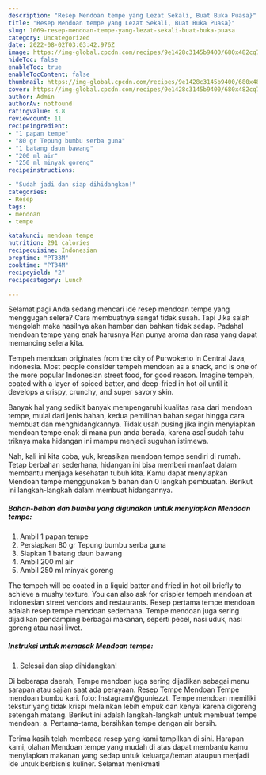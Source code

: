 ```yaml
---
description: "Resep Mendoan tempe yang Lezat Sekali, Buat Buka Puasa}"
title: "Resep Mendoan tempe yang Lezat Sekali, Buat Buka Puasa}"
slug: 1069-resep-mendoan-tempe-yang-lezat-sekali-buat-buka-puasa
category: Uncategorized
date: 2022-08-02T03:03:42.976Z
image: https://img-global.cpcdn.com/recipes/9e1428c3145b9400/680x482cq70/mendoan-tempe-foto-resep-utama.jpg
hideToc: false
enableToc: true
enableTocContent: false
thumbnail: https://img-global.cpcdn.com/recipes/9e1428c3145b9400/680x482cq70/mendoan-tempe-foto-resep-utama.jpg
cover: https://img-global.cpcdn.com/recipes/9e1428c3145b9400/680x482cq70/mendoan-tempe-foto-resep-utama.jpg
author: Admin
authorAv: notfound
ratingvalue: 3.8
reviewcount: 11
recipeingredient:
- "1 papan tempe"
- "80 gr Tepung bumbu serba guna"
- "1 batang daun bawang"
- "200 ml air"
- "250 ml minyak goreng"
recipeinstructions:

- "Sudah jadi dan siap dihidangkan!"
categories:
- Resep
tags:
- mendoan
- tempe

katakunci: mendoan tempe 
nutrition: 291 calories
recipecuisine: Indonesian
preptime: "PT33M"
cooktime: "PT34M"
recipeyield: "2"
recipecategory: Lunch

---
```



Selamat pagi Anda sedang mencari ide resep mendoan tempe yang menggugah selera? Cara membuatnya sangat tidak susah. Tapi Jika salah mengolah maka hasilnya akan hambar dan bahkan tidak sedap. Padahal mendoan tempe yang enak harusnya Kan punya aroma dan rasa yang dapat memancing selera kita.


Tempeh mendoan originates from the city of Purwokerto in Central Java, Indonesia. Most people consider tempeh mendoan as a snack, and is one of the more popular Indonesian street food, for good reason. Imagine tempeh, coated with a layer of spiced batter, and deep-fried in hot oil until it develops a crispy, crunchy, and super savory skin.

Banyak hal yang sedikit banyak mempengaruhi kualitas rasa dari mendoan tempe, mulai dari jenis bahan, kedua pemilihan bahan segar hingga cara membuat dan menghidangkannya. Tidak usah pusing jika ingin menyiapkan mendoan tempe enak di mana pun anda berada, karena asal sudah tahu triknya maka hidangan ini mampu menjadi suguhan istimewa.


Nah, kali ini kita coba, yuk, kreasikan mendoan tempe sendiri di rumah. Tetap berbahan sederhana, hidangan ini bisa memberi manfaat dalam membantu menjaga kesehatan tubuh kita. Kamu dapat menyiapkan Mendoan tempe menggunakan 5 bahan dan 0 langkah pembuatan. Berikut ini langkah-langkah dalam membuat hidangannya.

<!--inarticleads1-->

##### Bahan-bahan dan bumbu yang digunakan untuk menyiapkan Mendoan tempe:

1. Ambil 1 papan tempe
1. Persiapkan 80 gr Tepung bumbu serba guna
1. Siapkan 1 batang daun bawang
1. Ambil 200 ml air
1. Ambil 250 ml minyak goreng


The tempeh will be coated in a liquid batter and fried in hot oil briefly to achieve a mushy texture. You can also ask for crispier tempeh mendoan at Indonesian street vendors and restaurants. Resep pertama tempe mendoan adalah resep tempe mendoan sederhana. Tempe mendoan juga sering dijadikan pendamping berbagai makanan, seperti pecel, nasi uduk, nasi goreng atau nasi liwet. 

<!--inarticleads2-->

##### Instruksi untuk memasak Mendoan tempe:


1. Selesai dan siap dihidangkan!

Di beberapa daerah, Tempe mendoan juga sering dijadikan sebagai menu sarapan atau sajian saat ada perayaan. Resep Tempe Mendoan Tempe mendoan bumbu kari. foto: Instagram/@guniezzt. Tempe mendoan memiliki tekstur yang tidak krispi melainkan lebih empuk dan kenyal karena digoreng setengah matang. Berikut ini adalah langkah-langkah untuk membuat tempe mendoan: a. Pertama-tama, bersihkan tempe dengan air bersih. 

Terima kasih telah membaca resep yang kami tampilkan di sini. Harapan kami, olahan Mendoan tempe yang mudah di atas dapat membantu kamu menyiapkan makanan yang sedap untuk keluarga/teman ataupun menjadi ide untuk berbisnis kuliner. Selamat menikmati
